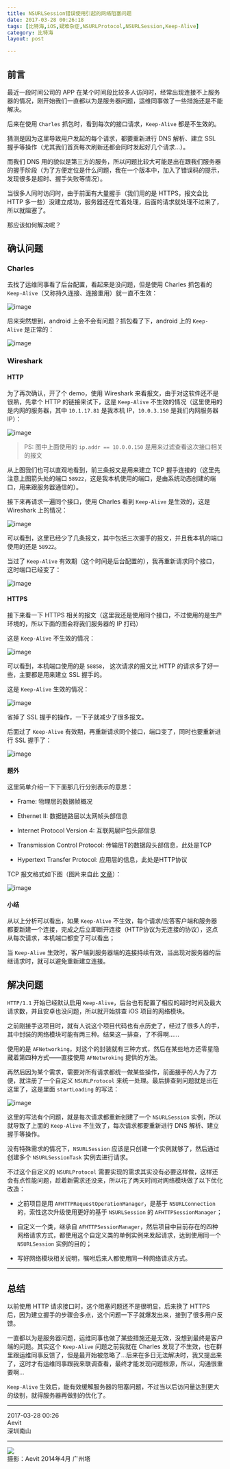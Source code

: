```yaml
---
title: NSURLSession错误使用引起的网络阻塞问题  
date: 2017-03-28 00:26:18  
tags: [比特海,iOS,疑难杂症,NSURLProtocol,NSURLSession,Keep-Alive]  
category: 比特海  
layout: post  

---
```


## 前言

最近一段时间公司的 APP 在某个时间段比较多人访问时，经常出现连接不上服务器的情况，刚开始我们一直都以为是服务器问题，运维同事做了一些措施还是不能解决。

后来在使用 `Charles` 抓包时，看到每次的接口请求，`Keep-Alive` 都是不生效的。

猜测是因为这里导致用户发起的每个请求，都要重新进行 DNS 解析、建立 SSL 握手等操作（尤其我们首页每次刷新还都会同时发起好几个请求…）。

而我们 DNS 用的貌似是第三方的服务，所以问题比较大可能是出在跟我们服务器的握手阶段（为了方便定位是什么问题，我在一个版本中，加入了错误码的提示，发现很多是超时、握手失败等情况）。

当很多人同时访问时，由于前面有大量握手（我们用的是 HTTPS，报文会比 HTTP 多一些）没建立成功，服务器还在忙着处理，后面的请求就处理不过来了，所以就阻塞了。

那应该如何解决呢？

<!--more-->

## 确认问题

### Charles

去找了运维同事看了后台配置，看起来是没问题，但是使用 Charles 抓包看的 `Keep-Alive`（又称持久连接、连接重用）就一直不生效：

![image](http://aevit.qiniudn.com/8332f71e13336060218c2ba8bfe31b401490671091.png)

后来突然想到，android 上会不会有问题？抓包看了下，android 上的 `Keep-Alive` 是正常的：

![image](http://aevit.qiniudn.com/1684ede887d1e83519d988c600b1bdf51490671159.png)

### Wireshark

#### HTTP

为了再次确认，开了个 demo，使用 Wireshark 来看报文，由于对这软件还不是很熟，先拿个 HTTP 的链接来试下，这是 `Keep-Alive` 不生效的情况（这里使用的是内网的服务器，其中 `10.1.17.81` 是我本机 IP，`10.0.3.150` 是我们内网服务器 IP）：

![image](http://aevit.qiniudn.com/4766cc7f71cdd2286020e2855f053b431490671706.png)

> PS: 图中上面使用的 `ip.addr == 10.0.0.150` 是用来过滤查看这次接口相关的报文

从上图我们也可以直观地看到，前三条报文是用来建立 TCP 握手连接的（这里先注意上图箭头处的端口 `58922`，这是我本机使用的端口，是由系统动态创建的端口，用来跟服务器通信的）。

接下来再请求一遍同个接口，使用 Charles 看到 `Keep-Alive` 是生效的，这是 Wireshark 上的情况：

![image](http://aevit.qiniudn.com/c9c388932a70633c91455b2b8df5427b1490671765.png)

可以看到，这里已经少了几条报文，其中包括三次握手的报文，并且我本机的端口使用的还是 `58922`。

当过了 `Keep-Alive` 有效期（这个时间是后台配置的），我再重新请求同个接口，这时端口已经变了：

![image](http://aevit.qiniudn.com/b3a9e6de59cd45e9313c3ba19dacdb881490672948.png)

#### HTTPS

接下来看一下 HTTPS 相关的报文（这里我还是使用同个接口，不过使用的是生产环境的，所以下面的图会将我们服务器的 IP 打码）

这是 `Keep-Alive` 不生效的情况：

![image](http://aevit.qiniudn.com/a3779616da76eddc54347ad3ab6c293f1490673131.png)

可以看到，本机端口使用的是 `58858`， 这次请求的报文比 HTTP 的请求多了好一些，主要都是用来建立 SSL 握手的。

这是 `Keep-Alive` 生效的情况：

![image](http://aevit.qiniudn.com/e002e1f0014272b51ffd3b8d29f0b0c71490673329.png)

省掉了 SSL 握手的操作，一下子就减少了很多报文。

后面过了 `Keep-Alive` 有效期，再重新请求同个接口，端口变了，同时也要重新进行 SSL 握手了：

![image](http://aevit.qiniudn.com/e8aa14c1c7157b9ac4a6d932bbce4ea81490673926.png)

#### 题外

这里简单介绍一下下面那几行分别表示的意思：

*   Frame: 物理层的数据帧概况

*   Ethernet II: 数据链路层以太网帧头部信息

*   Internet Protocol Version 4: 互联网层IP包头部信息

*   Transmission Control Protocol: 传输层T的数据段头部信息，此处是TCP

*   Hypertext Transfer Protocol: 应用层的信息，此处是HTTP协议

TCP 报文格式如下图（图片来自此 [文章](https://zhangbinalan.gitbooks.io/protocol/content/tcpbao_wen_ge_shi.html)）：

![image](https://zhangbinalan.gitbooks.io/protocol/content/Center.gif)

#### 小结

从以上分析可以看出，如果 `Keep-Alive` 不生效，每个请求/应答客户端和服务器都要新建一个连接，完成之后立即断开连接（HTTP协议为无连接的协议），这点从每次请求，本机端口都变了可以看出；

当 `Keep-Alive` 生效时，客户端到服务器端的连接持续有效，当出现对服务器的后继请求时，就可以避免重新建立连接。

## 解决问题

`HTTP/1.1` 开始已经默认启用 `Keep-Alive`，后台也有配置了相应的超时时间及最大请求数，并且安卓也没问题，所以就开始排查 iOS 项目的网络模块。

之前刚接手这项目时，就有人说这个项目代码也有点历史了，经过了很多人的手，其中封装的网络模块可能有两三种。结果这一排查，了不得啊……

使用的是 `AFNetworking`，对这个的封装就有三种方式，然后在某些地方还零星隐藏着第四种方式——直接使用 `AFNetwroking` 提供的方法。

再然后因为某个需求，需要对所有请求都统一做某些操作，前面接手的人为了方便，就注册了一个自定义 `NSURLProtocol` 来统一处理。最后排查到问题就是出在这里了，这是里面 `startLoading` 的写法：

![image](http://aevit.qiniudn.com/a5dcdbaf28e2881699d3a1458fadc43e1490682717.png)

这里的写法有个问题，就是每次请求都重新创建了一个 `NSURLSession` 实例，所以就导致了上面的 `Keep-Alive` 不生效了，每次请求都要重新进行 DNS 解析、建立握手等操作。

没有特殊需求的情况下，`NSURLSession` 应该是只创建一个实例就够了，然后通过创建多个 `NSURLSessionTask` 实例去进行请求。

不过这个自定义的 `NSURLProtocol` 需要实现的需求其实没有必要这样做，这样还会有点性能问题，趁着新需求还没来，所以花了两天时间对网络模块做了以下优化改造：

*   之前项目是用 `AFHTTPRequestOperationManager`，是基于 `NSURLConnection` 的，索性这次升级使用更好的基于 `NSURLSession` 的 `AFHTTPSessionManager`；

*   自定义一个类，继承自 `AFHTTPSessionManager`，然后项目中目前存在的四种网络请求方式，都使用这个自定义类的单例实例来发起请求，达到使用同一个 `NSURLSession` 实例的目的；

*   写好网络模块相关说明，嘱咐后来人都使用同一种网络请求方式。

* * *

## 总结

以前使用 HTTP 请求接口时，这个阻塞问题还不是很明显，后来换了 HTTPS 后，因为建立握手的步骤会多点，这个问题一下子就爆发出来，接到了很多用户反馈。

一直都以为是服务器问题，运维同事也做了某些措施还是无效，没想到最终是客户端的问题。其实这个 `Keep-Alive` 问题之前我就在 Charles 发现了不生效，也在群里跟运维同事反馈了，但是最开始被忽略了…后来在多日无法解决时，我又提出来了，这时才有运维同事跟我来联调查看，最终才能发现问题根源，所以，沟通很重要啊…

`Keep-Alive` 生效后，能有效缓解服务器的阻塞问题，不过当以后访问量达到更大的级别，就得服务器再做别的优化了。

* * *

2017-03-28 00:26  
Aevit  
深圳南山

* * *

<a class="http://aevit.qiniudn.com/559196984c69340facb7eae40544b3b11490684514.jpeg" title="广州塔骑车">![](http://aevit.qiniudn.com/559196984c69340facb7eae40544b3b11490684514.jpeg)</a>  
摄影：Aevit 2014年4月 广州塔